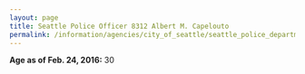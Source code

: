 ```yaml
---
layout: page
title: Seattle Police Officer 8312 Albert M. Capelouto
permalink: /information/agencies/city_of_seattle/seattle_police_department/copbook/8312/
---
```


**Age as of Feb. 24, 2016:** 30
